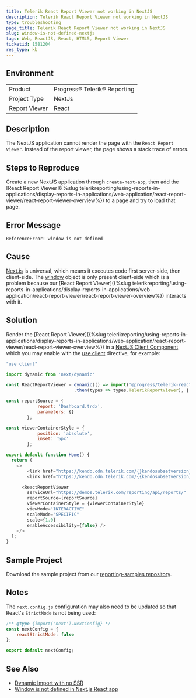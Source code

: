```yaml
---
title: Telerik React Report Viewer not working in NextJS
description: Telerik React Report Viewer not working in NextJS
type: troubleshooting
page_title: Telerik React Report Viewer not working in NextJS
slug: window-is-not-defined-nextjs
tags: Web, ReactJS, React, HTML5, Report Viewer
ticketid: 1581204
res_type: kb
---
```


## Environment

<table>
	<tbody>
		<tr>
			<td>Product</td>
			<td>Progress® Telerik® Reporting</td>
		</tr>
		<tr>
			<td>Project Type</td>
			<td>NextJs</td>
		</tr>
		<tr>
			<td>Report Viewer</td>
			<td>React</td>
		</tr>
	</tbody>
</table>

## Description

The NextJS application cannot render the page with the `React Report Viewer`. Instead of the report viewer, the page shows a stack trace of errors.

## Steps to Reproduce

Create a new NextJS application through `create-next-app`, then add the [React Report Viewer]({%slug telerikreporting/using-reports-in-applications/display-reports-in-applications/web-application/react-report-viewer/react-report-viewer-overview%}) to a page and try to load that page.

## Error Message

```
ReferenceError: window is not defined
```

## Cause

[Next.js](https://nextjs.org/) is universal, which means it executes code first server-side, then client-side. The [window](https://developer.mozilla.org/en-US/docs/Web/API/Window) object is only present client-side which is a problem because our [React Report Viewer]({%slug telerikreporting/using-reports-in-applications/display-reports-in-applications/web-application/react-report-viewer/react-report-viewer-overview%}) interacts with it.

## Solution

Render the [React Report Viewer]({%slug telerikreporting/using-reports-in-applications/display-reports-in-applications/web-application/react-report-viewer/react-report-viewer-overview%}) in a [NextJS Client Component](https://nextjs.org/docs/app/building-your-application/rendering/client-components) which you may enable with the [use client](https://nextjs.org/docs/app/api-reference/directives/use-client) directive, for example:

```JavaScript
"use client"

import dynamic from 'next/dynamic'

const ReactReportViewer = dynamic(() => import('@progress/telerik-react-report-viewer')
                          .then(types => types.TelerikReportViewer), { ssr: false });

const reportSource = {
            report: 'Dashboard.trdx',
            parameters: {}
        };

const viewerContainerStyle = {
            position: 'absolute',
            inset: '5px'
        };

export default function Home() {
  return (
    <>
        <link href="https://kendo.cdn.telerik.com/{}kendosubsetversion}}/styles/kendo.common.min.css" rel="stylesheet" />
        <link href="https://kendo.cdn.telerik.com/{{kendosubsetversion}}/styles/kendo.blueopal.min.css" rel="stylesheet" />

      <ReactReportViewer
        serviceUrl="https://demos.telerik.com/reporting/api/reports/"
        reportSource={reportSource}
        viewerContainerStyle = {viewerContainerStyle}
        viewMode="INTERACTIVE"
        scaleMode="SPECIFIC"
        scale={1.0}
        enableAccessibility={false} />
    </>
  );
}
```

## Sample Project

Download the sample project from our [reporting-samples repository](https://github.com/telerik/reporting-samples/tree/master/nextjs-telerik-rv-example).

## Notes

The `next.config.js` configuration may also need to be updated so that React's `StrictMode` is not being used:

```JavaScript
/** @type {import('next').NextConfig} */
const nextConfig = {
    reactStrictMode: false
};

export default nextConfig;
```

## See Also

- [Dynamic Import with no SSR](https://nextjs.org/docs/advanced-features/dynamic-import#with-no-ssr)
- [Window is not defined in Next.js React app](https://stackoverflow.com/questions/55151041/window-is-not-defined-in-next-js-react-app)
